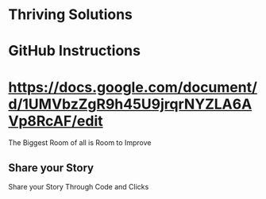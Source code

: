 # Thriving Solutions
# GitHub Instructions
# https://docs.google.com/document/d/1UMVbzZgR9h45U9jrqrNYZLA6AVp8RcAF/edit
The Biggest Room of all is Room to Improve

## Share your Story

Share your Story Through Code and Clicks
